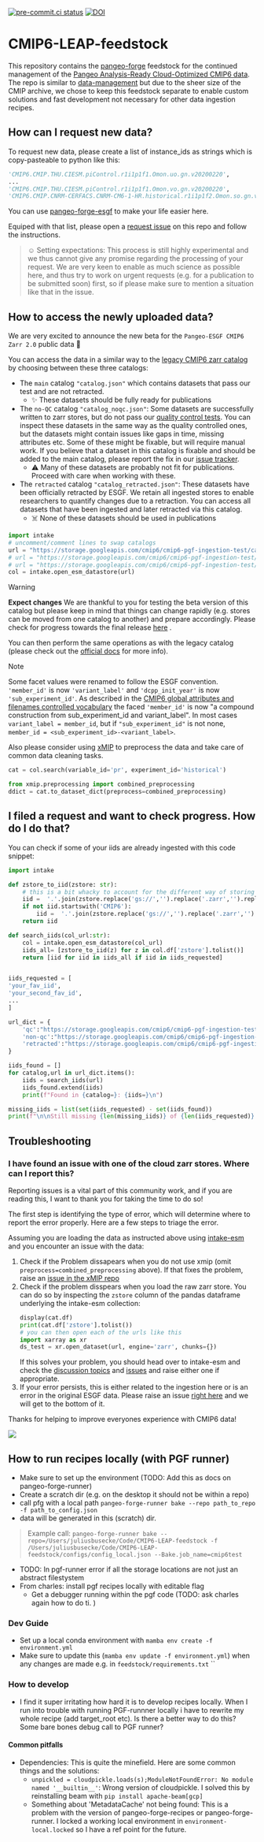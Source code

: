[![pre-commit.ci status](https://results.pre-commit.ci/badge/github/leap-stc/cmip6-leap-feedstock/main.svg)](https://results.pre-commit.ci/latest/github/leap-stc/cmip6-leap-feedstock/main)
[![DOI](https://zenodo.org/badge/618127503.svg)](https://zenodo.org/badge/latestdoi/618127503)

# CMIP6-LEAP-feedstock
This repository contains the [pangeo-forge](https://pangeo-forge.org) feedstock for the continued management of the [Pangeo Analysis-Ready Cloud-Optimized CMIP6 data](https://pangeo-data.github.io/pangeo-cmip6-cloud/). The repo is similar to [data-management](https://github.com/leap-stc/data-management) but due to the sheer size of the CMIP archive, we chose to keep this feedstock separate to enable custom solutions and fast development not necessary for other data ingestion recipes.

## How can I request new data?
To request new data, please create a list of instance_ids as strings which is copy-pasteable to python like this:
```python
'CMIP6.CMIP.THU.CIESM.piControl.r1i1p1f1.Omon.uo.gn.v20200220',
...
'CMIP6.CMIP.THU.CIESM.piControl.r1i1p1f1.Omon.vo.gn.v20200220',
'CMIP6.CMIP.CNRM-CERFACS.CNRM-CM6-1-HR.historical.r1i1p1f2.Omon.so.gn.v20191021',
```
You can use [pangeo-forge-esgf](https://github.com/jbusecke/pangeo-forge-esgf#parsing-a-list-of-instance-ids-using-wildcards) to make your life easier here.

Equiped with that list, please open a [request issue](https://github.com/leap-stc/cmip6-leap-feedstock/issues/new/choose) on this repo and follow the instructions.

> ☺️ Setting expectations: This process is still highly experimental and we thus cannot give any promise regarding the processing of your request.
> We are very keen to enable as much science as possible here, and thus try to work on urgent requests (e.g. for a publication to be submitted soon)
> first, so if please make sure to mention a situation like that in the issue.


## How to access the newly uploaded data?

We are very excited to announce the new beta for the `Pangeo-ESGF CMIP6 Zarr 2.0` public data 🎉

You can access the data in a similar way to the [legacy CMIP6 zarr catalog](https://pangeo-data.github.io/pangeo-cmip6-cloud/accessing_data.html#loading-an-esm-collection) by choosing between these three catalogs:
- The `main` catalog `"catalog.json"` which contains datasets that pass our test and are not retracted.
    - ✨ These datasets should be fully ready for publications
- The `no-QC` catalog `"catalog_noqc.json"`: Some datasets are successfully written to zarr stores, but do not pass our [quality control tests](https://github.com/leap-stc/cmip6-leap-feedstock/blob/9e6290ed2c29a8da93285aeffaea0b639dca79eb/feedstock/recipe.py#L188-L235). You can inspect these datasets in the same way as the quality controlled ones, but the datasets might contain issues like gaps in time, missing attributes etc. Some of these might be fixable, but will require manual work. If you believe that a dataset in this catalog is fixable and should be added to the main catalog, please report the fix in our [issue tracker](https://github.com/leap-stc/cmip6-leap-feedstock/issues/new).
    -  ⚠️ Many of these datasets are probably not fit for publications. Proceed with care when working with these.
- The `retracted` catalog `"catalog_retracted.json"`: These datasets have been officially retracted by ESGF. We retain all ingested stores to enable researchers to quantify changes due to a retraction. You can access all datasets that have been ingested and later retracted via this catalog.
    - ☠️ None of these datasets should be used in publications

```python
import intake
# uncomment/comment lines to swap catalogs
url = "https://storage.googleapis.com/cmip6/cmip6-pgf-ingestion-test/catalog/catalog.json" # Only stores that pass current tests
# url = "https://storage.googleapis.com/cmip6/cmip6-pgf-ingestion-test/catalog/catalog_noqc.json" # Only stores that fail current tests
# url = "https://storage.googleapis.com/cmip6/cmip6-pgf-ingestion-test/catalog/catalog_retracted.json" # Only stores that have been retracted by ESGF
col = intake.open_esm_datastore(url)
```

> [!WARNING]
> **Expect changes** We are thankful to you for testing the beta version of this catalog but please keep in mind that things can change rapidly (e.g. stores can be moved from one catalog to another) and prepare accordingly. Please check for progress towards the final release [here](https://github.com/leap-stc/cmip6-leap-feedstock/issues/82) .

You can then perform the same operations as with the legacy catalog (please check out the [official docs](https://pangeo-data.github.io/pangeo-cmip6-cloud/accessing_data.html#loading-an-esm-collection) for more info).

> [!NOTE]
> Some facet values were renamed to follow the ESGF convention. `'member_id'` is now `'variant_label'` and `'dcpp_init_year'` is now `'sub_experiment_id'`. As described in the [CMIP6 global attributes and filenames controlled vocabulary](https://docs.google.com/document/d/1h0r8RZr_f3-8egBMMh7aqLwy3snpD6_MrDz1q8n5XUk/edit) the faced `'member_id'` is now "a compound construction from sub_experiment_id and variant_label". In most cases `variant_label = member_id`, but if `"sub_experiment_id"` is not none, `member_id = <sub_experiment_id>-<variant_label>`.

Also please consider using [xMIP](https://github.com/jbusecke/xMIP) to preprocess the data and take care of common data cleaning tasks.

```python
cat = col.search(variable_id='pr', experiment_id='historical')

from xmip.preprocessing import combined_preprocessing
ddict = cat.to_dataset_dict(preprocess=combined_preprocessing)
```

## I filed a request and want to check progress. How do I do that?
You can check if some of your iids are already ingested with this code snippet:
```python
import intake

def zstore_to_iid(zstore: str):
    # this is a bit whacky to account for the different way of storing old/new stores
    iid =  '.'.join(zstore.replace('gs://','').replace('.zarr','').replace('.','/').split('/')[-11:-1])
    if not iid.startswith('CMIP6'):
        iid =  '.'.join(zstore.replace('gs://','').replace('.zarr','').replace('.','/').split('/')[-10:])
    return iid

def search_iids(col_url:str):
    col = intake.open_esm_datastore(col_url)
    iids_all= [zstore_to_iid(z) for z in col.df['zstore'].tolist()]
    return [iid for iid in iids_all if iid in iids_requested]


iids_requested = [
'your_fav_iid',
'your_second_fav_id',
...
]

url_dict = {
    'qc':"https://storage.googleapis.com/cmip6/cmip6-pgf-ingestion-test/catalog/catalog.json",
    'non-qc':"https://storage.googleapis.com/cmip6/cmip6-pgf-ingestion-test/catalog/catalog_noqc.json",
    'retracted':"https://storage.googleapis.com/cmip6/cmip6-pgf-ingestion-test/catalog/catalog_retracted.json"
}

iids_found = []
for catalog,url in url_dict.items():
    iids = search_iids(url)
    iids_found.extend(iids)
    print(f"Found in {catalog=}: {iids=}\n")

missing_iids = list(set(iids_requested) - set(iids_found))
print(f"\n\nStill missing {len(missing_iids)} of {len(iids_requested)}: \n{missing_iids=}")
```

## Troubleshooting

### I have found an issue with one of the cloud zarr stores. Where can I report this?
Reporting issues is a vital part of this community work, and if you are reading this, I want to thank you for taking the time to do so!

The first step is identifying the type of error, which will determine where to report the error properly.
Here are a few steps to triage the error.

Assuming you are loading the data as instructed above using [intake-esm](https://github.com/intake/intake-esm) and you encounter an issue with the data:
1. Check if the Problem dissapears when you do not use xmip (omit `preprocess=combined_preprocessing` above). If that fixes the problem, raise an [issue in the xMIP repo](https://github.com/jbusecke/xMIP/issues/new)
2. Check if the problem disspears when you load the raw zarr store. You can do so by inspecting the `zstore` column of the pandas dataframe underlying the intake-esm collection:
    ```python
    display(cat.df)
    print(cat.df['zstore'].tolist())
    # you can then open each of the urls like this
    import xarray as xr
    ds_test = xr.open_dataset(url, engine='zarr', chunks={})
    ```
    If this solves your problem, you should head over to intake-esm and check the [discussion topics](https://github.com/intake/intake-esm/discussions) and [issues](https://github.com/intake/intake-esm/issues) and raise either one if appropriate.
3. If your error persists, this is either related to the ingestion here or is an error in the original ESGF data. Please raise an issue [right here](https://github.com/leap-stc/cmip6-leap-feedstock/issues/new?assignees=&labels=bug&projects=&template=problem.yaml&title=%5BBUG%5D%3A+) and we will get to the bottom of it.

Thanks for helping to improve everyones experience with CMIP6 data!

![](https://media.giphy.com/media/p0xvfeVhS7tlhGzIoh/giphy-downsized-large.gif)


## How to run recipes locally (with PGF runner)
- Make sure to set up the environment (TODO: Add this as docs on pangeo-forge-runner)
- Create a scratch dir (e.g. on the desktop it should not be within a repo)
- call  pfg with a local path `pangeo-forge-runner bake --repo path_to_repo -f path_to_config.json`
- data will be generated in this (scratch) dir.
> Example call: `pangeo-forge-runner bake --repo=/Users/juliusbusecke/Code/CMIP6-LEAP-feedstock -f /Users/juliusbusecke/Code/CMIP6-LEAP-feedstock/configs/config_local.json --Bake.job_name=cmip6test`
- TODO: In pgf-runner error if all the storage locations are not just an abstract filestystem
- From charles: install pgf recipes locally with editable flag
  - Get a debugger running within the pgf code (TODO: ask charles again how to do ti.
  )

### Dev Guide

- Set up a local conda environment with `mamba env create -f environment.yml`
- Make sure to update this (`mamba env update -f environment.yml`) when any changes are made e.g. in `feedstock/requirements.txt` ``

### How to develop

- I find it super irritating how hard it is to develop recipes locally. When I run into trouble with running PGF-runnner locally i have to rewrite my whole recipe (add target_root etc). Is there a better way to do this? Some bare bones debug call to PGF runner?

#### Common pitfalls

- Dependencies: This is quite the minefield. Here are some common things and the solutions:
  - `unpickled = cloudpickle.loads(s);ModuleNotFoundError: No module named '__builtin__'`: Wrong version of cloudpickle. I solved this by reinstalling beam with `pip install apache-beam[gcp]`
  - Something about 'MetadataCache' not being found: This is a problem with the version of pangeo-forge-recipes or pangeo-forge-runner.
 I locked a working local environment in `environment-local.locked` so I have a ref point for the future.
